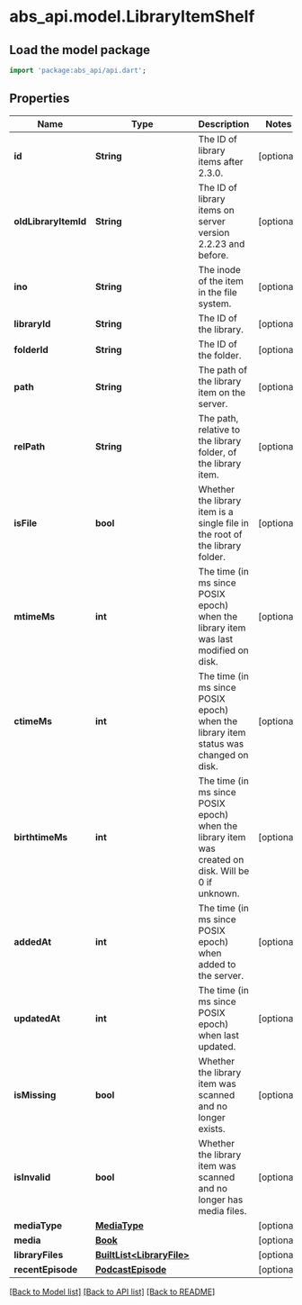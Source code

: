 # abs_api.model.LibraryItemShelf

## Load the model package
```dart
import 'package:abs_api/api.dart';
```

## Properties
Name | Type | Description | Notes
------------ | ------------- | ------------- | -------------
**id** | **String** | The ID of library items after 2.3.0. | [optional] 
**oldLibraryItemId** | **String** | The ID of library items on server version 2.2.23 and before. | [optional] 
**ino** | **String** | The inode of the item in the file system. | [optional] 
**libraryId** | **String** | The ID of the library. | [optional] 
**folderId** | **String** | The ID of the folder. | [optional] 
**path** | **String** | The path of the library item on the server. | [optional] 
**relPath** | **String** | The path, relative to the library folder, of the library item. | [optional] 
**isFile** | **bool** | Whether the library item is a single file in the root of the library folder. | [optional] 
**mtimeMs** | **int** | The time (in ms since POSIX epoch) when the library item was last modified on disk. | [optional] 
**ctimeMs** | **int** | The time (in ms since POSIX epoch) when the library item status was changed on disk. | [optional] 
**birthtimeMs** | **int** | The time (in ms since POSIX epoch) when the library item was created on disk. Will be 0 if unknown. | [optional] 
**addedAt** | **int** | The time (in ms since POSIX epoch) when added to the server. | [optional] 
**updatedAt** | **int** | The time (in ms since POSIX epoch) when last updated. | [optional] 
**isMissing** | **bool** | Whether the library item was scanned and no longer exists. | [optional] 
**isInvalid** | **bool** | Whether the library item was scanned and no longer has media files. | [optional] 
**mediaType** | [**MediaType**](MediaType.md) |  | [optional] 
**media** | [**Book**](Book.md) |  | [optional] 
**libraryFiles** | [**BuiltList&lt;LibraryFile&gt;**](LibraryFile.md) |  | [optional] 
**recentEpisode** | [**PodcastEpisode**](PodcastEpisode.md) |  | [optional] 

[[Back to Model list]](../README.md#documentation-for-models) [[Back to API list]](../README.md#documentation-for-api-endpoints) [[Back to README]](../README.md)


